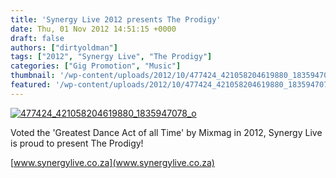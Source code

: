 ```yaml
---
title: 'Synergy Live 2012 presents The Prodigy'
date: Thu, 01 Nov 2012 14:51:15 +0000
draft: false
authors: ["dirtyoldman"]
tags: ["2012", "Synergy Live", "The Prodigy"]
categories: ["Gig Promotion", "Music"]
thumbnail: '/wp-content/uploads/2012/10/477424_421058204619880_1835947078_o-150x150.jpg'
featured: '/wp-content/uploads/2012/10/477424_421058204619880_1835947078_o-304x190.jpg'
---
```


[![](/wp-content/uploads/2012/10/477424_421058204619880_1835947078_o-e1351781212859.jpg "477424_421058204619880_1835947078_o")](/2012/10/25/synergy-live-2012/477424_421058204619880_1835947078_o/)

Voted the 'Greatest Dance Act of all Time' by Mixmag in 2012, Synergy Live is proud to present The Prodigy!

[www.synergylive.co.za](www.synergylive.co.za)


